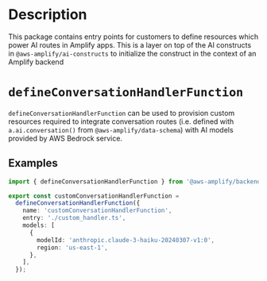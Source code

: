 # Description

This package contains entry points for customers to define resources which power AI routes in Amplify apps.
This is a layer on top of the AI constructs in `@aws-amplify/ai-constructs` to initialize the construct in the context of an Amplify backend

# `defineConversationHandlerFunction`

`defineConversationHandlerFunction` can be used to provision custom resources required to integrate conversation routes (i.e.
defined with `a.ai.conversation()` from `@aws-amplify/data-schema`) with AI models provided by AWS Bedrock service.

## Examples

```typescript
import { defineConversationHandlerFunction } from '@aws-amplify/backend-ai/conversation';

export const customConversationHandlerFunction =
  defineConversationHandlerFunction({
    name: 'customConversationHandlerFunction',
    entry: './custom_handler.ts',
    models: [
      {
        modelId: 'anthropic.claude-3-haiku-20240307-v1:0',
        region: 'us-east-1',
      },
    ],
  });
```
